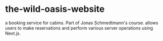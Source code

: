 # the-wild-oasis-website
a booking service for cabins. Part of Jonas Schmedtmann's course. allows users to make reservations and perform various server operations using Next.js.
